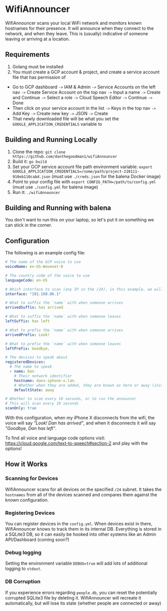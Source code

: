 # WifiAnnouncer

WifiAnnouncer scans your local WiFi network and monitors known hostnames for their presence. It will announce when they connect to the network, and when they leave. This is (usually) indicative of someone leaving or arriving at a location.

## Requirements

1. Golang must be installed
2. You must create a GCP account & project, and create a service account file that has permission of

- Go to GCP dashboard `->` IAM & Admin `->` Service Accounts on the left nav `->` Create Service Account on the top nav `->` Input a name `->` Create and Continue `->` Select a role `->` Cloud Speech Editor `->` Continue `->` Done
- Then click on your service account in the list `->` Keys in the top nav `->` Add Key `->` Create new key `->` JSON `->` Create
- That newly downloaded file will be what you set the `GOOGLE_APPLICATION_CREDENTIALS` variable to

## Building and Running Locally

1. Clone the repo: `git clone https://github.com/danthegoodman1/wifiAnnouncer`
2. Build it: `go build`
3. Set your GCP service account file path environment variable: `export GOOGLE_APPLICATION_CREDENTIALS=/some/path/project-210111-910eb110cabd.json` (must use `./creds.json` for the balena Docker image)
4. Point to your config file with `export CONFIG_PATH=/path/to/config.yml` (must use `./config.yml` for balena image)
5. Run it: `./wifiAnnouncer`

## Building and Running with balena

You don't want to run this on your laptop, so let's put it on something we can stick in the corner.

## Configuration

The following is an example config file:

```yaml
# The name of the GCP voice to use
voiceName: en-US-Wavenet-D

# The country code of the voice to use
languageCode: en-US

# Which interface to scan (any IP in the /24), in this example, we will scan 192.168.86.0/24
interface: "192.168.86.1"

# What to suffix the `name` with when someone arrives
arrivedSuffix: has arrived

# What to suffix the `name` with when someone leaves
leftSuffix: has left

# What to prefix the `name` with when someone arrives
arrivedPrefix: Look!

# What to prefix the `name` with when someone leaves
leftPrefix: Goodbye,

# The devices to speak about
registeredDevices:
  # The name to speak
  - name: Dan
    # Their network identifier
    hostname: dans-iphone-x.lan.
    # Whether when they are added, they are known as here or away (initial state)
    defaultState: away

# Whether to scan every 10 seconds, or to run the announcer
# This will scan every 10 seconds
scanOnly: true
```

With this configuration, when my iPhone X disconnects from the wifi, the voice will say _"Look! Dan has arrived"_, and when it disconnects it will say _"Goodbye, Dan has left"_.

To find all voice and language code options visit: https://cloud.google.com/text-to-speech#section-2 and play with the options!

## How it Works

### Scanning for Devices

WifiAnnouncer scans for all devices on the specified `/24` subnet. It takes the `hostnames` from all of the devices scanned and compares them against the known configuration.

### Registering Devices

You can register devices in the `config.yml`. When devices exist in there, WifiAnnouncer knows to track them in its internal DB. Everything is stored in a SQLite3 DB, so it can easily be hooked into other systems like an Admin API/Dashboard (coming soon?)

### Debug logging

Setting the environment variable `DEBUG=true` will add lots of additional logging to `stdout`.

### DB Corruption

If you experience errors regarding `people.db`, you can reset the potentially corrupted SQLite3 file by deleting it. WifiAnnouncer will recreate it automatically, but will lose its state (whether people are connected or away)
